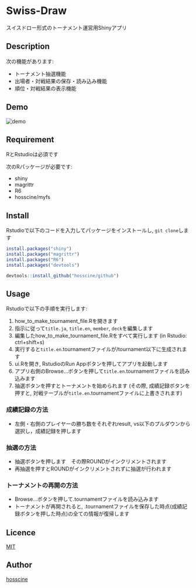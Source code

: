 Swiss-Draw
==========

スイスドロー形式のトーナメント運営用Shinyアプリ

## Description
次の機能があります:
* トーナメント抽選機能
* 出場者・対戦結果の保存・読み込み機能
* 順位・対戦結果の表示機能


## Demo
![demo](https://github.com/hosscine/Swiss-Draw/wiki/images/swiss.png)


## Requirement
RとRstudioは必須です

次のRパッケージが必要です:
* shiny
* magrittr
* R6
* hosscine/myfs


## Install
Rstudioで以下のコードを入力してパッケージをインストールし, `git clone`します
```r
install.packages("shiny")
install.packages("magrittr")
install.packages("R6")
install.packages("devtools")

devtools::install_github("hosscine/github")
```

## Usage
Rstudioで以下の手順を実行します:
1. how_to_make_tournament_file.Rを開きます
2. 指示に従って`title.ja`, `title.en`, `member`, `deck`を編集します
3. 編集したhow_to_make_tournament_file.Rをすべて実行します (in Rstudio: ctrl+shift+s)
4. 実行すると`title.en`.tournamentファイルが/tournament以下に生成されます
5. ui.Rを開き, RstudioのRun Appボタンを押してアプリを起動します
6. アプリ右側のBrowse...ボタンを押して`title.en`.tournamentファイルを読み込みます
7. 抽選ボタンを押すとトーナメントを始められます (その際, 成績記録ボタンを押すと, 対戦テーブルが`title.en`.tournamentファイルに上書きされます)

### 成績記録の方法
* 左側・右側のプレイヤーの勝ち数をそれぞれresult, vs以下のプルダウンから選択し，成績記録を押します

### 抽選の方法
* 抽選ボタンを押します　その際ROUNDがインクリメントされます
* 再抽選を押すとROUNDがインクリメントされずに抽選が行われます

### トーナメントの再開の方法
* Browse...ボタンを押して.tournamentファイルを読み込みます
* トーナメントが再開されると, .tournamentファイルを保存した時点(成績記録ボタンを押した時点)の全ての情報が復帰します


## Licence

[MIT](https://github.com/tcnksm/tool/blob/master/LICENCE)


## Author

[hosscine](https://github.com/hosscine)
